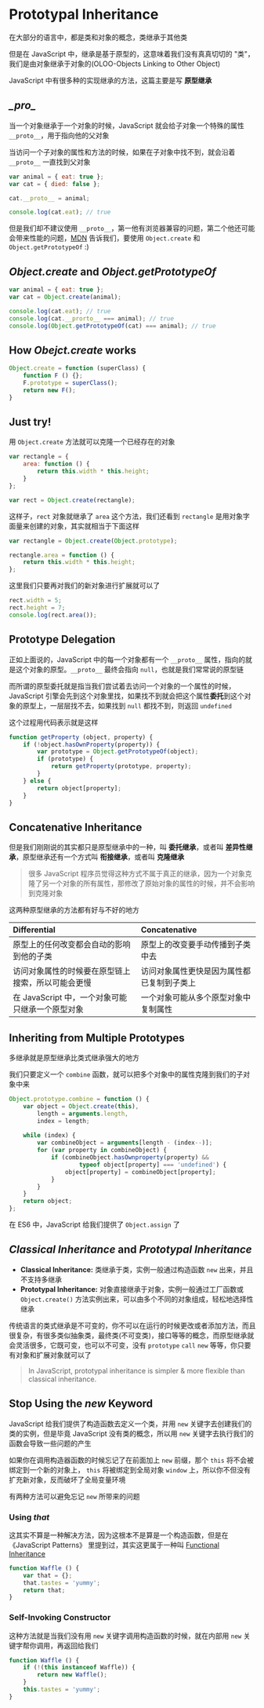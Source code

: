 # Prototypal Inheritance

在大部分的语言中，都是类和对象的概念，类继承于其他类

但是在 JavaScript 中，继承是基于原型的，这意味着我们没有真真切切的 "类"，我们是由对象继承于对象的(OLOO-Objects Linking to Other Object)

JavaScript 中有很多种的实现继承的方法，这篇主要是写 **原型继承**

## *\__pro__*

当一个对象继承于一个对象的时候，JavaScript 就会给子对象一个特殊的属性 `__proto__`，用于指向他的父对象

当访问一个子对象的属性和方法的时候，如果在子对象中找不到，就会沿着 `__proto__` 一直找到父对象

```javascript
var animal = { eat: true };
var cat = { died: false };

cat.__proto__ = animal;

console.log(cat.eat); // true
```

但是我们却不建议使用 `__proto__`，第一他有浏览器兼容的问题，第二个他还可能会带来性能的问题，[MDN](https://developer.mozilla.org/en-US/docs/Web/JavaScript/Reference/Global_Objects/Object/proto) 告诉我们，要使用 `Object.create` 和 `Object.getPrototypeOf` :)

## *Object.create* and *Object.getPrototypeOf*

```javascript
var animal = { eat: true };
var cat = Object.create(animal);

console.log(cat.eat); // true
console.log(cat.__prorto__ === animal); // true
console.log(Object.getPrototypeOf(cat) === animal); // true
```

## How *Obejct.create* works

```javascript
Object.create = function (superClass) {
    function F () {};
    F.prototype = superClass();
    return new F();
}
```
## Just try!

用 `Object.create` 方法就可以克隆一个已经存在的对象

```javascript
var rectangle = {
    area: function () {
        return this.width * this.height;
    }
};

var rect = Object.create(rectangle);
```

这样子，`rect` 对象就继承了 `area` 这个方法，我们还看到 `rectangle` 是用对象字面量来创建的对象，其实就相当于下面这样

```javascript
var rectangle = Object.create(Object.prototype);

rectangle.area = function () {
    return this.width * this.height;
};
```

这里我们只要再对我们的新对象进行扩展就可以了

```javascript
rect.width = 5;
rect.height = 7;
console.log(rect.area());
```

## Prototype Delegation

正如上面说的，JavaScript 中的每一个对象都有一个 `__proto__` 属性，指向的就是这个对象的原型。`__proto__` 最终会指向 `null`，也就是我们常常说的原型链

而所谓的原型委托就是指当我们尝试着去访问一个对象的一个属性的时候，JavaScript 引擎会先到这个对象里找，如果找不到就会把这个属性**委托**到这个对象的原型上，一层层找不去，如果找到 `null` 都找不到，则返回 `undefined`

这个过程用代码表示就是这样

```javascript
function getProperty (object, property) {
    if (!object.hasOwnProperty(property)) {
        var prototype = Object.getPrototypeOf(object);
        if (prototype) {
            return getProperty(prototype, property);
        }
    } else {
        return object[property];
    }
}
```

## Concatenative Inheritance

但是我们刚刚说的其实都只是原型继承中的一种，叫 **委托继承**，或者叫 **差异性继承**，原型继承还有一个方式叫 **衔接继承**，或者叫 **克隆继承**

> 很多 JavaScript 程序员觉得这种方式不属于真正的继承，因为一个对象克隆了另一个对象的所有属性，那修改了原始对象的属性的时候，并不会影响到克隆对象

这两种原型继承的方法都有好与不好的地方

| Differential | Concatenative |
| :----- | :------ |
| 原型上的任何改变都会自动的影响到他的子类 | 原型上的改变要手动传播到子类中去 |
| 访问对象属性的时候要在原型链上搜索，所以可能会更慢 | 访问对象属性更快是因为属性都已复制到子类上 |
| 在 JavaScript 中，一个对象可能只继承一个原型对象 | 一个对象可能从多个原型对象中复制属性 |

## Inheriting from Multiple Prototypes

多继承就是原型继承比类式继承强大的地方

我们只要定义一个 `combine` 函数，就可以把多个对象中的属性克隆到我们的子对象中来

```javascript
Object.prototype.combine = function () {
    var object = Object.create(this),
        length = arguments.length,
        index = length;
        
    while (index) {
        var combineObject = arguments[length - (index--)];
        for (var property in combineObject) {
            if (combineObject.hasOwnproperty(property) && 
                    typeof object[property] === 'undefined') {
                object[property] = combineObject[property];
            }
        }
    }
    return object;
};
```

在 ES6 中，JavaScript 给我们提供了 `Object.assign` 了

## *Classical Inheritance* and *Prototypal Inheritance*

- **Classical Inheritance:** 类继承于类，实例一般通过构造函数 `new` 出来，并且不支持多继承
- **Prototypal Inheritance:** 对象直接继承于对象，实例一般通过工厂函数或 `Object.create()` 方法实例出来，可以由多个不同的对象组成，轻松地选择性继承

传统语言的类式继承是不可变的，你不可以在运行的时候更改或者添加方法，而且很复杂，有很多类似抽象类，最终类(不可变类)，接口等等的概念，而原型继承就会灵活很多，它既可变，也可以不可变，没有 `prototype` `call` `new` 等等，你只要有对象和扩展对象就可以了

> In JavaScript, prototypal inheritance is simpler & more flexible than classical inheritance.

## Stop Using the *new* Keyword

JavaScript 给我们提供了构造函数去定义一个类，并用 `new` 关键字去创建我们的类的实例，但是毕竟 JavaScript 没有类的概念，所以用 `new` 关键字去执行我们的函数会导致一些问题的产生

如果你在调用构造器函数的时候忘记了在前面加上 `new` 前缀，那个 `this` 将不会被绑定到一个新的对象上， `this` 将被绑定到全局对象 `window` 上，所以你不但没有扩充新对象，反而破坏了全局变量环境

有两种方法可以避免忘记 `new` 所带来的问题

### Using *that*

这其实不算是一种解决方法，因为这根本不是算是一个构造函数，但是在 《JavaScript Patterns》 里提到过，其实这更属于一种叫 [Functional Inheritance](https://github.com/L-movingon/prepare-for-interview/blob/master/Books/JavaScript-The-Good-Parts/javascript-the-good-parts-part-2.md#how-functional-works)

```javascript
function Waffle () {
    var that = {};
    that.tastes = 'yummy';
    return that;
}
```

### Self-Invoking Constructor

这种方法就是当我们没有用 `new` 关键字调用构造函数的时候，就在内部用 `new` 关键字帮你调用，再返回给我们

```javascript
function Waffle () {
    if (!(this instanceof Waffle)) {
        return new Waffle();
    }
    this.tastes = 'yummy';
}
```